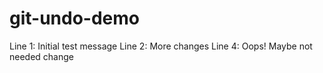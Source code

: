 # git-undo-demo
Line 1: Initial test message
Line 2: More changes
Line 4: Oops! Maybe not needed
change

